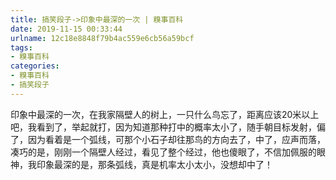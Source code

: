 ```yaml
---
title: 搞笑段子->印象中最深的一次 | 糗事百科
date: 2019-11-15 00:33:44
urlname: 12c18e8848f79b4ac559e6cb56a59bcf
tags: 
- 糗事百科
categories:
- 糗事百科
- 搞笑段子
---
```

印象中最深的一次，在我家隔壁人的树上，一只什么鸟忘了，距离应该20米以上吧，我看到了，举起就打，因为知道那种打中的概率太小了，随手朝目标发射，偏了，因为看着是一个弧线，可那个小石子却往那鸟的方向去了，中了，应声而落，凑巧的是，刚刚一个隔壁人经过，看见了整个经过，他也傻眼了，不信加佩服的眼神，我印象最深的是，那条弧线，真是机率太小太小，没想却中了！


